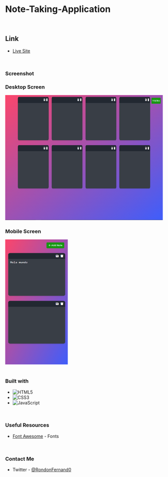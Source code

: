 # Note-Taking-Application

<br>

## Link

- [Live Site](https://linen220-note-taking-app.netlify.app/)

<br>

### Screenshot

<div align="left">
<h3>Desktop Screen</h3>
<img src="./img/screenshot_1.png" width="600" height="400"/>
<h3>Mobile Screen</h3>
<img src="./img/screenshot_2.png" width="200" height="400"/>
</div>

<br>

### Built with

- ![HTML5](https://img.shields.io/badge/html5-%23E34F26.svg?style=for-the-badge&logo=html5&logoColor=white)   
- ![CSS3](https://img.shields.io/badge/css3-%231572B6.svg?style=for-the-badge&logo=css3&logoColor=white)
- ![JavaScript](https://img.shields.io/badge/Javascript-F7DF1E.svg?style=for-the-badge&logo=javascript&logoColor=black)&nbsp;

<br>

### Useful Resources

- [Font Awesome](https://fontawesome.com/) - Fonts

<br>

### Contact Me

- Twitter - [@RondonFernand0](https://twitter.com/RondonFernand0)

<br>
